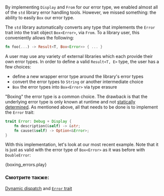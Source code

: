 By implementing `Display` and `From` for our error type, we enabled
almost all of the `std` library error handling tools. However, we missed
something: the ability to easily `Box` our error type.

The `std` library automatically converts any type that implements the
`Error` trait into the trait object `Box<Error>`, via `From`. To a
library user, this conveniently allows the following:

```rust
fn foo(...) -> Result<T, Box<Error>> { ... }
```

A user may use any variety of external libraries which each provide their own error
types. In order to define a valid `Result<T, E>` type, the user has a few choices:

* define a new wrapper error type around the library's error types
* convert the error types to `String` or another intermediate choice
* `Box` the error types into `Box<Error>` via type erasure

"Boxing" the error type is a common choice. The drawback is that the
underlying error type is only known at runtime and not
[statically determined][dynamic_dispatch]. As mentioned above, all that
needs to be done is to implement the `Error` trait:

```rust
trait Error: Debug + Display {
    fn description(&self) -> &str;
    fn cause(&self) -> Option<&Error>;
}
```

With this implementation, let's look at our most recent example. Note that
it is just as valid with the error type of `Box<Error>` as it was before
with `DoubleError`:

{boxing_errors.play}

### Смотрите также:

[Dynamic dispatch][dynamic_dispatch] and [`Error` trait][error]

[dynamic_dispatch]: http://doc.rust-lang.org/book/trait-objects.html#dynamic-dispatch
[error]: http://doc.rust-lang.org/std/error/trait.Error.html
